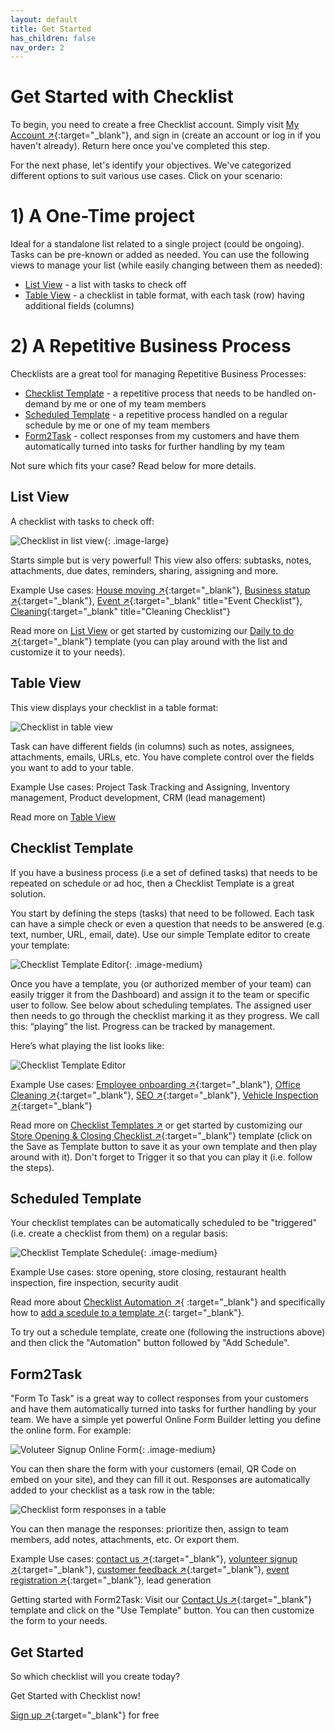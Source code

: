 ```yaml
---
layout: default
title: Get Started
has_children: false
nav_order: 2
---
```


# Get Started with Checklist

To begin, you need to create a free Checklist account. Simply visit [My Account ↗](https://checklist.com/account){:target="\_blank"}, and sign in (create an account or log in if you haven't already). Return here once you've completed this step.

For the next phase, let's identify your objectives. We've categorized different options to suit various use cases. Click on your scenario:

# 1) A One-Time project

Ideal for a standalone list related to a single project (could be ongoing). Tasks can be pre-known or added as needed. You can use the following views to manage your list (while easily changing between them as needed):

- [List View](#list-view) - a list with tasks to check off
- [Table View](#table-view) - a checklist in table format, with each task (row) having additional fields (columns)

# 2) A Repetitive Business Process

Checklists are a great tool for managing Repetitive Business Processes:

- [Checklist Template](#checklist-template) - a repetitive process that needs to be handled on-demand by me or one of my team members
- [Scheduled Template](#scheduled-template) - a repetitive process handled on a regular schedule by me or one of my team members
- [Form2Task](#form2task) - collect responses from my customers and have them automatically turned into tasks for further handling by my team

Not sure which fits your case? Read below for more details.

## List View

A checklist with tasks to check off:

![Checklist in list view](/assets/images/start/start-checklist-view.png){: .image-large}

Starts simple but is very powerful! This view also offers: subtasks, notes, attachments, due dates, reminders, sharing, assigning and more.

Example Use cases: [House moving ↗](https://checklist.com/moving-checklist){:target="\_blank"}, [Business statup ↗](https://checklist.com/business-startup-checklist){:target="\_blank"}, [Event ↗](https://checklist.com/event){:target="\_blank" title="Event Checklist"}, [Cleaning](https://checklist.com/cleaning){:target="\_blank" title="Cleaning Checklist"}

Read more on [List View](/checklists/checklist-view) or get started by customizing our [Daily to do ↗](https://checklist.com/daily-to-do-list){:target="\_blank"} template (you can play around with the list and customize it to your needs).

## Table View

This view displays your checklist in a table format:

![Checklist in table view](/assets/images/start/start-table-view.png)

Task can have different fields (in columns) such as notes, assignees, attachments, emails, URLs, etc. You have complete control over the fields you want to add to your table.

Example Use cases: Project Task Tracking and Assigning, Inventory management, Product development, CRM (lead management)

Read more on [Table View](/views/table-view/)

## Checklist Template

If you have a business process (i.e a set of defined tasks) that needs to be repeated on schedule or ad hoc, then a Checklist Template is a great solution.

You start by defining the steps (tasks) that need to be followed. Each task can have a simple check or even a question that needs to be answered (e.g. text, number, URL, email, date). Use our simple Template editor to create your template:

![Checklist Template Editor](/assets/images/templates/template-editor.png){: .image-medium}

Once you have a template, you (or authorized member of your team) can easily trigger it from the Dashboard) and assign it to the team or specific user to follow. See below about scheduling templates. The assigned user then needs to go through the checklist marking it as they progress. We call this: “playing” the list. Progress can be tracked by management.

Here’s what playing the list looks like:

![Checklist Template Editor](/assets/images/views/play-view2.gif)

Example Use cases: [Employee onboarding ↗](https://checklist.com/employee-onboarding-checklist "Employee onboarding Checklist"){:target="\_blank"}, [Office Cleaning ↗](https://checklist.com/office-cleaning-checklist "Office Cleaning Checklist"){:target="\_blank"}, [SEO ↗](https://checklist.com/seo-checklist "SEO Checklist"){:target="\_blank"}, [Vehicle Inspection ↗](https://checklist.com/vehicle-inspection-checklist "Vehicle Insepection Checklist"){:target="\_blank"}

Read more on [Checklist Templates ↗](/templates/templates) or get started by customizing our [Store Opening & Closing Checklist ↗](https://checklist.com/retail-store-opening-closing-checklist){:target="\_blank"} template (click on the Save as Template button to save it as your own template and then play around with it). Don't forget to Trigger it so that you can play it (i.e. follow the steps).

## Scheduled Template

Your checklist templates can be automatically scheduled to be "triggered" (i.e. create a checklist from them) on a regular basis:

![Checklist Template Schedule](/assets/images/start/start-template-schedule.png){: .image-medium}

Example Use cases: store opening, store closing, restaurant health inspection, fire inspection, security audit

Read more about [Checklist Automation ↗](/automation/){ :target="\_blank"} and specifically how to [add a scedule to a template ↗](/automation/#template-automation){: target="\_blank"}.

To try out a schedule template, create one (following the instructions above) and then click the "Automation" button followed by "Add Schedule".

## Form2Task

"Form To Task" is a great way to collect responses from your customers and have them automatically turned into tasks for further handling by your team. We have a simple yet powerful Online Form Builder letting you define the online form. For example:

![Voluteer Signup Online Form](/assets/images/start/form-2-task-form.png){: .image-medium}

You can then share the form with your customers (email, QR Code on embed on your site), and they can fill it out. Responses are automatically added to your checklist as a task row in the table:

![Checklist form responses in a table](/assets/images/start/form-2-task-table.png)

You can then manage the responses: prioritize then, assign to team members, add notes, attachments, etc. Or export them.

Example Use cases: [contact us ↗](https://checklist.com/forms/contact){:target="\_blank"}, [volunteer signup ↗](https://checklist.com/forms/volunteer-signup){:target="\_blank"}, [customer feedback ↗](https://checklist.com/forms/customer-feedback){:target="\_blank"}, [event registration ↗](https://checklist.com/forms/event-registration){:target="\_blank"}, lead generation

Getting started with Form2Task: Visit our [Contact Us ↗](https://checklist.com/forms/contact){:target="\_blank"} template and click on the "Use Template" button. You can then customize the form to your needs.

## Get Started

So which checklist will you create today?

Get Started with Checklist now!

[Sign up ↗](https://checklist.com/account){:target="\_blank"} for free
